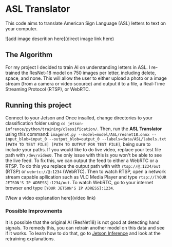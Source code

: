 # ASL Translator

This code aims to translate American Sign Language (ASL) letters to text on your computer. 

![add image descrition here](direct image link here)

## The Algorithm

For my project I decided to train AI on understanding letters in ASL. I re-trained the ResNet-18 model on 750 images per letter, including delete, space, and none. This will allow the user to either upload a photo or a image stream (from a camera or video scource) and output it to a file, a Real-Time Streaming Protocol (RTSP), or WebRTC. 

## Running this project

Connect to your Jetson and Once insalled, change directories to your classification folder using `cd jetson-infrence/python/training/classification/`. Then, run the **ASL Translator** using this command: `imagenet.py --model=model/ASL/resnet18.onnx --input_blob=input_0 --output_blob=output_0 --labels=data/ASL/labels.txt [PATH TO TEST FILE] [PATH TO OUTPUT FOR TEST FILE]`, being sure to include your paths. If you would like to do live video, replace your test file path with `/dev/video0`. The only issue with this is you won't be able to see the live feed. To fix this, we can output the feed to either a WebRTC or a RTSP. To do this you replace the output path with with `rtsp://@:1234/out` (RTSP) or `webrtc://@:1234` (WebRTC). Then to watch RTSP, open a network stream capable apllication such as VLC Media Player and type `rtsp://[YOUR JETSON'S IP ADRESS]:1234/out`. To watch WebRTC, go to your internet browser and type `[YOUR JETSON'S IP ADRESS]:1234`. 

[View a video explanation here](video link)

### Possible Improvments

It is possible that the original AI (ResNet18) is not good at detecting hand signals. To remedy this, you can retrain another model on this data and see if it works. To learn how to do that, go to [Jetson Inference](https://github.com/dusty-nv/jetson-inference/tree/master) and look at the retraining explanations. 
